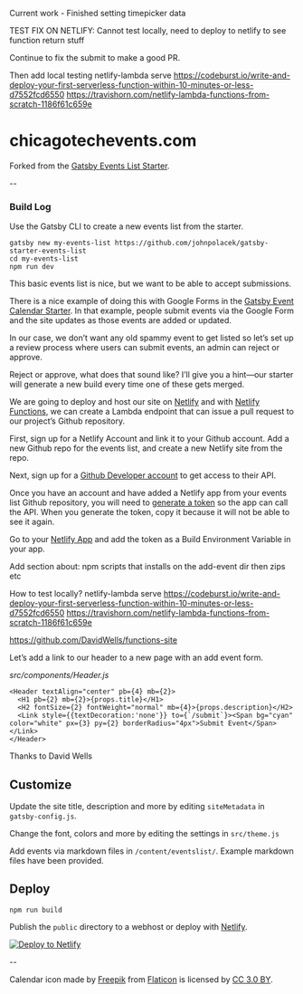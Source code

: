 Current work -
Finished setting timepicker data

TEST FIX ON NETLIFY:
Cannot test locally, need to deploy to netlify to see function return stuff

Continue to fix the submit to make a good PR. 

Then add local testing
netlify-lambda serve <source-folder>
https://codeburst.io/write-and-deploy-your-first-serverless-function-within-10-minutes-or-less-d7552fcd6550
https://travishorn.com/netlify-lambda-functions-from-scratch-1186f61c659e



# chicagotechevents.com

Forked from the [Gatsby Events List Starter](https://github.com/johnpolacek/gatsby-starter-events-list).

--

### Build Log

Use the Gatsby CLI to create a new events list from the starter.

~~~~
gatsby new my-events-list https://github.com/johnpolacek/gatsby-starter-events-list
cd my-events-list
npm run dev
~~~~

This basic events list is nice, but we want to be able to accept submissions. 

There is a nice example of doing this with Google Forms in the [Gatsby Event Calendar Starter](https://www.gatsbyjs.org/starters/EmaSuriano/gatsby-starter-event-calendar/). In that example, people submit events via the Google Form and the site updates as those events are added or updated.

In our case, we don’t want any old spammy event to get listed so let’s set up a review process where users can submit events, an admin can reject or approve. 

Reject or approve, what does that sound like? I’ll give you a hint—our starter will generate a new build every time one of these gets merged.

We are going to deploy and host our site on [Netlify](https://www.netlify.com/) and with [Netlify Functions](https://www.netlify.com/docs/functions/), we can create a Lambda endpoint that can issue a pull request to our project’s Github repository.

First, sign up for a Netlify Account and link it to your Github account. Add a new Github repo for the events list, and create a new Netlify site from the repo.

Next, sign up for a [Github Developer account](https://developer.github.com/) to get access to their API. 

Once you have an account and have added a Netlify app from your events list Github repository, you will need to [generate a token](https://github.com/settings/tokens/new) so the app can call the API. When you generate the token, copy it because it will not be able to see it again.

Go to your [Netlify App](https://app.netlify.com/sites/) and add the token as a Build Environment Variable in your app.


Add section about:
npm scripts that installs on the add-event dir then zips etc




How to test locally?
netlify-lambda serve <source-folder>
https://codeburst.io/write-and-deploy-your-first-serverless-function-within-10-minutes-or-less-d7552fcd6550
https://travishorn.com/netlify-lambda-functions-from-scratch-1186f61c659e




https://github.com/DavidWells/functions-site




Let’s add a link to our header to a new page with an add event form.

*src/components/Header.js*

~~~~
<Header textAlign="center" pb={4} mb={2}>
  <H1 pb={2} mb={2}>{props.title}</H1>
  <H2 fontSize={2} fontWeight="normal" mb={4}>{props.description}</H2>
  <Link style={{textDecoration:'none'}} to={`/submit`}><Span bg="cyan" color="white" px={3} py={2} borderRadius="4px">Submit Event</Span></Link>
</Header>
~~~~   




Thanks to David Wells 

## Customize

Update the site title, description and more by editing `siteMetadata` in `gatsby-config.js`.

Change the font, colors and more by editing the settings in `src/theme.js`

Add events via markdown files in `/content/eventslist/`. Example markdown files have been provided.

## Deploy

~~~~
npm run build
~~~~

Publish the `public` directory to a webhost or deploy with [Netlify](https://www.netlify.com/docs/).

[![Deploy to Netlify](https://www.netlify.com/img/deploy/button.svg)](https://app.netlify.com/start/deploy?repository=https://github.com/johnpolacek/gatsby-starter-events-list)


--

Calendar icon made by [Freepik](https://www.freepik.com/) from [Flaticon](https://www.flaticon.com/) is licensed by [CC 3.0 BY](http://creativecommons.org/licenses/by/3.0/).